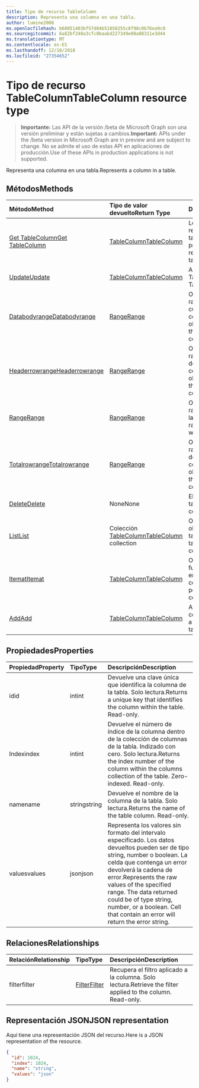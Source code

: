 ```yaml
---
title: Tipo de recurso TableColumn
description: Representa una columna en una tabla.
author: lumine2008
ms.openlocfilehash: b68051403bf57d84b51850255c8f98c0b76ea9c0
ms.sourcegitcommit: 6a82bf240a3cfc0baabd227349e08a08311e3d44
ms.translationtype: MT
ms.contentlocale: es-ES
ms.lasthandoff: 12/18/2018
ms.locfileid: "27354652"
---
```

# <a name="tablecolumn-resource-type"></a><span data-ttu-id="c1129-103">Tipo de recurso TableColumn</span><span class="sxs-lookup"><span data-stu-id="c1129-103">TableColumn resource type</span></span>

> <span data-ttu-id="c1129-104">**Importante:** Las API de la versión /beta de Microsoft Graph son una versión preliminar y están sujetas a cambios.</span><span class="sxs-lookup"><span data-stu-id="c1129-104">**Important:** APIs under the /beta version in Microsoft Graph are in preview and are subject to change.</span></span> <span data-ttu-id="c1129-105">No se admite el uso de estas API en aplicaciones de producción.</span><span class="sxs-lookup"><span data-stu-id="c1129-105">Use of these APIs in production applications is not supported.</span></span>

<span data-ttu-id="c1129-106">Representa una columna en una tabla.</span><span class="sxs-lookup"><span data-stu-id="c1129-106">Represents a column in a table.</span></span>


## <a name="methods"></a><span data-ttu-id="c1129-107">Métodos</span><span class="sxs-lookup"><span data-stu-id="c1129-107">Methods</span></span>

| <span data-ttu-id="c1129-108">Método</span><span class="sxs-lookup"><span data-stu-id="c1129-108">Method</span></span>           | <span data-ttu-id="c1129-109">Tipo de valor devuelto</span><span class="sxs-lookup"><span data-stu-id="c1129-109">Return Type</span></span>    |<span data-ttu-id="c1129-110">Descripción</span><span class="sxs-lookup"><span data-stu-id="c1129-110">Description</span></span>|
|:---------------|:--------|:----------|
|[<span data-ttu-id="c1129-111">Get TableColumn</span><span class="sxs-lookup"><span data-stu-id="c1129-111">Get TableColumn</span></span>](../api/tablecolumn-get.md) | [<span data-ttu-id="c1129-112">TableColumn</span><span class="sxs-lookup"><span data-stu-id="c1129-112">TableColumn</span></span>](tablecolumn.md) |<span data-ttu-id="c1129-113">Lee las propiedades y relaciones del objeto tableColumn.</span><span class="sxs-lookup"><span data-stu-id="c1129-113">Read properties and relationships of tableColumn object.</span></span>|
|[<span data-ttu-id="c1129-114">Update</span><span class="sxs-lookup"><span data-stu-id="c1129-114">Update</span></span>](../api/tablecolumn-update.md) | [<span data-ttu-id="c1129-115">TableColumn</span><span class="sxs-lookup"><span data-stu-id="c1129-115">TableColumn</span></span>](tablecolumn.md) |<span data-ttu-id="c1129-116">Actualiza el objeto TableColumn.</span><span class="sxs-lookup"><span data-stu-id="c1129-116">Update TableColumn object.</span></span> |
|[<span data-ttu-id="c1129-117">Databodyrange</span><span class="sxs-lookup"><span data-stu-id="c1129-117">Databodyrange</span></span>](../api/tablecolumn-databodyrange.md)|[<span data-ttu-id="c1129-118">Range</span><span class="sxs-lookup"><span data-stu-id="c1129-118">Range</span></span>](range.md)|<span data-ttu-id="c1129-119">Obtiene el objeto de rango asociado al cuerpo de datos de la columna.</span><span class="sxs-lookup"><span data-stu-id="c1129-119">Gets the range object associated with the data body of the column.</span></span>|
|[<span data-ttu-id="c1129-120">Headerrowrange</span><span class="sxs-lookup"><span data-stu-id="c1129-120">Headerrowrange</span></span>](../api/tablecolumn-headerrowrange.md)|[<span data-ttu-id="c1129-121">Range</span><span class="sxs-lookup"><span data-stu-id="c1129-121">Range</span></span>](range.md)|<span data-ttu-id="c1129-122">Obtiene el objeto de rango asociado a la fila de encabezado de la columna.</span><span class="sxs-lookup"><span data-stu-id="c1129-122">Gets the range object associated with the header row of the column.</span></span>|
|[<span data-ttu-id="c1129-123">Range</span><span class="sxs-lookup"><span data-stu-id="c1129-123">Range</span></span>](../api/tablecolumn-range.md)|[<span data-ttu-id="c1129-124">Range</span><span class="sxs-lookup"><span data-stu-id="c1129-124">Range</span></span>](range.md)|<span data-ttu-id="c1129-125">Obtiene el objeto de rango asociado a toda la columna.</span><span class="sxs-lookup"><span data-stu-id="c1129-125">Gets the range object associated with the entire column.</span></span>|
|[<span data-ttu-id="c1129-126">Totalrowrange</span><span class="sxs-lookup"><span data-stu-id="c1129-126">Totalrowrange</span></span>](../api/tablecolumn-totalrowrange.md)|[<span data-ttu-id="c1129-127">Range</span><span class="sxs-lookup"><span data-stu-id="c1129-127">Range</span></span>](range.md)|<span data-ttu-id="c1129-128">Obtiene el objeto de rango asociado a la fila de totales de la columna.</span><span class="sxs-lookup"><span data-stu-id="c1129-128">Gets the range object associated with the totals row of the column.</span></span>|
|[<span data-ttu-id="c1129-129">Delete</span><span class="sxs-lookup"><span data-stu-id="c1129-129">Delete</span></span>](../api/tablecolumn-delete.md)|<span data-ttu-id="c1129-130">None</span><span class="sxs-lookup"><span data-stu-id="c1129-130">None</span></span>|<span data-ttu-id="c1129-131">Elimina la columna de la tabla.</span><span class="sxs-lookup"><span data-stu-id="c1129-131">Deletes the column from the table.</span></span>|
|[<span data-ttu-id="c1129-132">List</span><span class="sxs-lookup"><span data-stu-id="c1129-132">List</span></span>](../api/tablecolumn-list.md) | <span data-ttu-id="c1129-133">Colección [TableColumn](tablecolumn.md)</span><span class="sxs-lookup"><span data-stu-id="c1129-133">[TableColumn](tablecolumn.md) collection</span></span> |<span data-ttu-id="c1129-134">Obtiene la colección de objetos tableColumn.</span><span class="sxs-lookup"><span data-stu-id="c1129-134">Get tableColumn object collection.</span></span> |
|[<span data-ttu-id="c1129-135">Itemat</span><span class="sxs-lookup"><span data-stu-id="c1129-135">Itemat</span></span>](../api/tablecolumncollection-itemat.md)|[<span data-ttu-id="c1129-136">TableColumn</span><span class="sxs-lookup"><span data-stu-id="c1129-136">TableColumn</span></span>](tablecolumn.md)|<span data-ttu-id="c1129-137">Obtiene una columna en función de su posición en la colección.</span><span class="sxs-lookup"><span data-stu-id="c1129-137">Gets a column based on its position in the collection.</span></span>|
|[<span data-ttu-id="c1129-138">Add</span><span class="sxs-lookup"><span data-stu-id="c1129-138">Add</span></span>](../api/tablecolumncollection-add.md)|[<span data-ttu-id="c1129-139">TableColumn</span><span class="sxs-lookup"><span data-stu-id="c1129-139">TableColumn</span></span>](tablecolumn.md)|<span data-ttu-id="c1129-140">Agrega una nueva columna a la tabla.</span><span class="sxs-lookup"><span data-stu-id="c1129-140">Adds a new column to the table.</span></span>|

## <a name="properties"></a><span data-ttu-id="c1129-141">Propiedades</span><span class="sxs-lookup"><span data-stu-id="c1129-141">Properties</span></span>
| <span data-ttu-id="c1129-142">Propiedad</span><span class="sxs-lookup"><span data-stu-id="c1129-142">Property</span></span>     | <span data-ttu-id="c1129-143">Tipo</span><span class="sxs-lookup"><span data-stu-id="c1129-143">Type</span></span>   |<span data-ttu-id="c1129-144">Descripción</span><span class="sxs-lookup"><span data-stu-id="c1129-144">Description</span></span>|
|:---------------|:--------|:----------|
|<span data-ttu-id="c1129-145">id</span><span class="sxs-lookup"><span data-stu-id="c1129-145">id</span></span>|<span data-ttu-id="c1129-146">int</span><span class="sxs-lookup"><span data-stu-id="c1129-146">int</span></span>|<span data-ttu-id="c1129-p102">Devuelve una clave única que identifica la columna de la tabla. Solo lectura.</span><span class="sxs-lookup"><span data-stu-id="c1129-p102">Returns a unique key that identifies the column within the table. Read-only.</span></span>|
|<span data-ttu-id="c1129-149">Index</span><span class="sxs-lookup"><span data-stu-id="c1129-149">index</span></span>|<span data-ttu-id="c1129-150">int</span><span class="sxs-lookup"><span data-stu-id="c1129-150">int</span></span>|<span data-ttu-id="c1129-p103">Devuelve el número de índice de la columna dentro de la colección de columnas de la tabla. Indizado con cero. Solo lectura.</span><span class="sxs-lookup"><span data-stu-id="c1129-p103">Returns the index number of the column within the columns collection of the table. Zero-indexed. Read-only.</span></span>|
|<span data-ttu-id="c1129-154">name</span><span class="sxs-lookup"><span data-stu-id="c1129-154">name</span></span>|<span data-ttu-id="c1129-155">string</span><span class="sxs-lookup"><span data-stu-id="c1129-155">string</span></span>|<span data-ttu-id="c1129-p104">Devuelve el nombre de la columna de la tabla. Solo lectura.</span><span class="sxs-lookup"><span data-stu-id="c1129-p104">Returns the name of the table column. Read-only.</span></span>|
|<span data-ttu-id="c1129-158">values</span><span class="sxs-lookup"><span data-stu-id="c1129-158">values</span></span>|<span data-ttu-id="c1129-159">json</span><span class="sxs-lookup"><span data-stu-id="c1129-159">json</span></span>|<span data-ttu-id="c1129-p105">Representa los valores sin formato del intervalo especificado. Los datos devueltos pueden ser de tipo string, number o boolean. La celda que contenga un error devolverá la cadena de error.</span><span class="sxs-lookup"><span data-stu-id="c1129-p105">Represents the raw values of the specified range. The data returned could be of type string, number, or a boolean. Cell that contain an error will return the error string.</span></span>|

## <a name="relationships"></a><span data-ttu-id="c1129-163">Relaciones</span><span class="sxs-lookup"><span data-stu-id="c1129-163">Relationships</span></span>
| <span data-ttu-id="c1129-164">Relación</span><span class="sxs-lookup"><span data-stu-id="c1129-164">Relationship</span></span> | <span data-ttu-id="c1129-165">Tipo</span><span class="sxs-lookup"><span data-stu-id="c1129-165">Type</span></span>   |<span data-ttu-id="c1129-166">Descripción</span><span class="sxs-lookup"><span data-stu-id="c1129-166">Description</span></span>|
|:---------------|:--------|:----------|
|<span data-ttu-id="c1129-167">filter</span><span class="sxs-lookup"><span data-stu-id="c1129-167">filter</span></span>|[<span data-ttu-id="c1129-168">Filter</span><span class="sxs-lookup"><span data-stu-id="c1129-168">Filter</span></span>](filter.md)|<span data-ttu-id="c1129-p106">Recupera el filtro aplicado a la columna. Solo lectura.</span><span class="sxs-lookup"><span data-stu-id="c1129-p106">Retrieve the filter applied to the column. Read-only.</span></span>|

## <a name="json-representation"></a><span data-ttu-id="c1129-171">Representación JSON</span><span class="sxs-lookup"><span data-stu-id="c1129-171">JSON representation</span></span>

<span data-ttu-id="c1129-172">Aquí tiene una representación JSON del recurso.</span><span class="sxs-lookup"><span data-stu-id="c1129-172">Here is a JSON representation of the resource.</span></span>

<!-- {
  "blockType": "resource",
  "optionalProperties": [

  ],
  "@odata.type": "microsoft.graph.tableColumn"
}-->

```json
{
  "id": 1024,
  "index": 1024,
  "name": "string",
  "values": "json"
}

```

<!-- uuid: 8fcb5dbc-d5aa-4681-8e31-b001d5168d79
2015-10-25 14:57:30 UTC -->
<!-- {
  "type": "#page.annotation",
  "description": "TableColumn resource",
  "keywords": "",
  "section": "documentation",
  "tocPath": ""
}-->